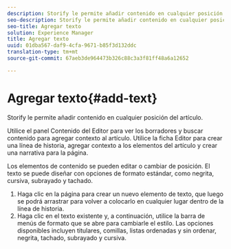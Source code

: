 ```yaml
---
description: Storify le permite añadir contenido en cualquier posición del artículo.
seo-description: Storify le permite añadir contenido en cualquier posición del artículo.
seo-title: Agregar texto
solution: Experience Manager
title: Agregar texto
uuid: 01dba567-daf9-4cfa-9671-b85f3d132ddc
translation-type: tm+mt
source-git-commit: 67aeb3de964473b326c88c3a3f81ff48a6a12652

---
```



# Agregar texto{#add-text}

Storify le permite añadir contenido en cualquier posición del artículo.

Utilice el panel Contenido del Editor para ver los borradores y buscar contenido para agregar contexto al artículo. Utilice la ficha Editor para crear una línea de historia, agregar contexto a los elementos del artículo y crear una narrativa para la página.

Los elementos de contenido se pueden editar o cambiar de posición. El texto se puede diseñar con opciones de formato estándar, como negrita, cursiva, subrayado y tachado.

1. Haga clic en la página para crear un nuevo elemento de texto, que luego se podrá arrastrar para volver a colocarlo en cualquier lugar dentro de la línea de historia.
1. Haga clic en el texto existente y, a continuación, utilice la barra de menús de formato que se abre para cambiarle el estilo. Las opciones disponibles incluyen titulares, comillas, listas ordenadas y sin ordenar, negrita, tachado, subrayado y cursiva.
